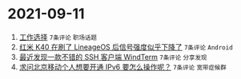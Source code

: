 # 2021-09-11

1. [工作选择](https://www.v2ex.com/t/801171) `7条评论` `职场话题`
1. [红米 K40 在刷了 LineageOS 后信号强度似乎下降了](https://www.v2ex.com/t/801170) `7条评论` `Android`
1. [最近发现一款不错的 SSH 客户端 WindTerm](https://www.v2ex.com/t/801168) `7条评论` `分享发现`
1. [求问北京移动个人想要开通 IPv6 要怎么操作呢？](https://www.v2ex.com/t/801166) `7条评论` `宽带症候群`
